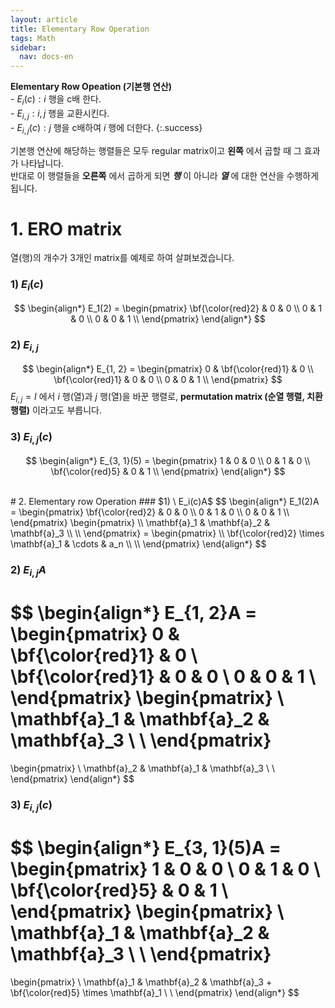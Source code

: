 ```yaml
---
layout: article
title: Elementary Row Operation
tags: Math
sidebar:
  nav: docs-en
---
```


**Elementary Row Opeation (기본행 연산)** <br>- $E_i(c): i$ 행을 c배 한다. <br>- $E_{i, j}: i, j$ 행을 교환시킨다. <br>- $E_{i, j}(c): j$ 행을 c배하여 $i$ 행에 더한다.
{:.success}

<!--more-->

기본행 연산에 해당하는 행렬들은 모두 regular matrix이고 **왼쪽** 에서 곱할 때 그 효과가 나타납니다.<br>
반대로 이 행렬들을 **오른쪽** 에서 곱하게 되면 ***행*** 이 아니라 ***열*** 에 대한 연산을 수행하게 됩니다.

# 1. ERO matrix
열(행)의 개수가 3개인 matrix를 예제로 하여 살펴보겠습니다.
### $1) \ E_i(c)$
$$
\begin{align*}
E_1(2) =
\begin{pmatrix}
\bf{\color{red}2} & 0 & 0 \\
0      & 1 & 0 \\
0      & 0 & 1 \\
\end{pmatrix}
\end{align*}
$$

### $2) \ E_{i, j}$
$$
\begin{align*}
E_{1, 2} =
\begin{pmatrix}
0 & \bf{\color{red}1} & 0 \\
\bf{\color{red}1} & 0 & 0 \\
0      & 0 & 1 \\
\end{pmatrix}
$$
$E_{i, j} = I$ 에서 $i$ 행(열)과 $j$ 행(열)을 바꾼 행렬로, **permutation matrix (순열 행렬, 치환행렬)** 이라고도 부릅니다.

### $3) \ E_{i, j}(c)$
$$
\begin{align*}
E_{3, 1}(5) =
\begin{pmatrix}
1 & 0 & 0 \\
0 & 1 & 0 \\
\bf{\color{red}5} & 0 & 1 \\
\end{pmatrix}
\end{align*}
$$

<br>
# 2. Elementary row Operation
### $1) \ E_i(c)A$
$$
\begin{align*}
E_1(2)A =
\begin{pmatrix}
\bf{\color{red}2} & 0 & 0 \\
0      & 1 & 0 \\
0      & 0 & 1 \\
\end{pmatrix}
\begin{pmatrix}
\\
\mathbf{a}_1 & \mathbf{a}_2 & \mathbf{a}_3 \\
\\
\end{pmatrix}
=
\begin{pmatrix}
\\
\bf{\color{red}2} \times \mathbf{a}_1 & \cdots & a_n \\
\\
\end{pmatrix}
\end{align*}
$$

### $2) \ E_{i, j}A$
$$
\begin{align*}
E_{1, 2}A =
\begin{pmatrix}
0 & \bf{\color{red}1} & 0 \\
\bf{\color{red}1} & 0 & 0 \\
0      & 0 & 1 \\
\end{pmatrix}
\begin{pmatrix}
\\
\mathbf{a}_1 & \mathbf{a}_2 & \mathbf{a}_3 \\
\\
\end{pmatrix}
=
\begin{pmatrix}
\\
\mathbf{a}_2 & \mathbf{a}_1 & \mathbf{a}_3 \\
\\
\end{pmatrix}
\end{align*}
$$

### $3) \ E_{i, j}(c)$
$$
\begin{align*}
E_{3, 1}(5)A =
\begin{pmatrix}
1 & 0 & 0 \\
0 & 1 & 0 \\
\bf{\color{red}5} & 0 & 1 \\
\end{pmatrix}
\begin{pmatrix}
\\
\mathbf{a}_1 & \mathbf{a}_2 & \mathbf{a}_3 \\
\\
\end{pmatrix}
=
\begin{pmatrix}
\\
\mathbf{a}_1 & \mathbf{a}_2 & \mathbf{a}_3 + \bf{\color{red}5} \times \mathbf{a}_1 \\
\\
\end{pmatrix}
\end{align*}
$$
